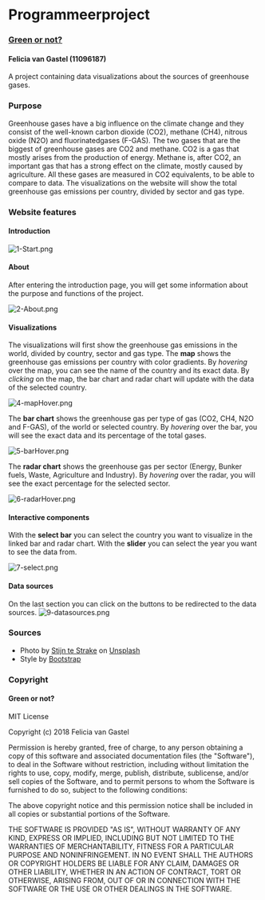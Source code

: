 # Programmeerproject

### [Green or not?](https://11096187.github.io/programmeerproject/index.html)
#### Felicia van Gastel (11096187)

A project containing data visualizations about the sources of greenhouse gases.

### Purpose
Greenhouse gases have a big influence on the climate change and they consist of the well-known carbon dioxide (CO2), methane (CH4),
nitrous oxide (N2O) and fluorinatedgases (F-GAS). The two gases that are the biggest of greenhouse gases are CO2 and methane.
CO2 is a gas that mostly arises from the production of energy. Methane is, after CO2, an important gas that has a strong effect on the climate, mostly caused by agriculture. All these gases are measured in CO2 equivalents, to be able to compare to data. The visualizations on the website will show the total greenhouse gas emissions per country, divided by sector and gas type.

### Website features
#### Introduction

![1-Start.png](https://github.com/11096187/programmeerproject/blob/master/docs/1-Start.png)

#### About
After entering the introduction page, you will get some information about the purpose and functions of the project.

![2-About.png](https://github.com/11096187/programmeerproject/blob/master/docs/2-About.png)

#### Visualizations
The  visualizations will first show the greenhouse gas emissions in the world, divided by country, sector and gas type.
The **map** shows the greenhouse gas emissions per country with color gradients. By *hovering* over the map, you can see the name of the country and its exact data. By *clicking* on the map, the bar chart and radar chart will update with the data of the selected country.

![4-mapHover.png](https://github.com/11096187/programmeerproject/blob/master/docs/4-mapHover.png)

The **bar chart** shows the greenhouse gas per type of gas (CO2, CH4, N2O and F-GAS), of the world or selected country. By *hovering* over the bar, you will see the exact data and its percentage of the total gases.

![5-barHover.png](https://github.com/11096187/programmeerproject/blob/master/docs/5-barHover.png)

The **radar chart** shows the greenhouse gas per sector (Energy, Bunker fuels, Waste, Agriculture and Industry). By *hovering* over the radar, you will see the exact percentage for the selected sector.

![6-radarHover.png](https://github.com/11096187/programmeerproject/blob/master/docs/6-radarHover.png)

#### Interactive components
With the **select bar** you can select the country you want to visualize in the linked bar and radar chart. With the **slider** you can select the year you want to see the data from.

![7-select.png](https://github.com/11096187/programmeerproject/blob/master/docs/7-select.png)

#### Data sources
On the last section you can click on the buttons to be redirected to the data sources.
![9-datasources.png](https://github.com/11096187/programmeerproject/blob/master/docs/9-datasources.png)

### Sources
- Photo by [Stijn te Strake](https://unsplash.com/@stijntestrake) on [Unsplash](https://unsplash.com/)
- Style by [Bootstrap](https://startbootstrap.com/template-overviews/grayscale/)

### Copyright

#### Green or not?
MIT License

Copyright (c) 2018 Felicia van Gastel

Permission is hereby granted, free of charge, to any person obtaining a copy
of this software and associated documentation files (the "Software"), to deal
in the Software without restriction, including without limitation the rights
to use, copy, modify, merge, publish, distribute, sublicense, and/or sell
copies of the Software, and to permit persons to whom the Software is
furnished to do so, subject to the following conditions:

The above copyright notice and this permission notice shall be included in all
copies or substantial portions of the Software.

THE SOFTWARE IS PROVIDED "AS IS", WITHOUT WARRANTY OF ANY KIND, EXPRESS OR
IMPLIED, INCLUDING BUT NOT LIMITED TO THE WARRANTIES OF MERCHANTABILITY,
FITNESS FOR A PARTICULAR PURPOSE AND NONINFRINGEMENT. IN NO EVENT SHALL THE
AUTHORS OR COPYRIGHT HOLDERS BE LIABLE FOR ANY CLAIM, DAMAGES OR OTHER
LIABILITY, WHETHER IN AN ACTION OF CONTRACT, TORT OR OTHERWISE, ARISING FROM,
OUT OF OR IN CONNECTION WITH THE SOFTWARE OR THE USE OR OTHER DEALINGS IN THE
SOFTWARE.
